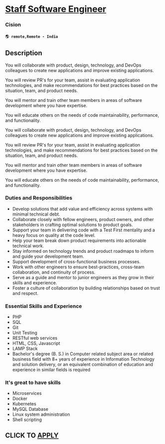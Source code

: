 # [Staff Software Engineer](https://www.remotewlb.com/apply/staff-software-engineer-110625)  
### Cision  
#### `🌎 remote,Remote - India`  

## Description

You will collaborate with product, design, technology, and DevOps colleagues to create new applications and improve existing applications.

  

You will review PR's for your team, assist in evaluating application technologies, and make recommendations for best practices based on the situation, team, and product needs.

  

You will mentor and train other team members in areas of software development where you have expertise.

  

You will educate others on the needs of code maintainability, performance, and functionality.

  

You will collaborate with product, design, technology, and DevOps colleagues to create new applications and improve existing applications.

  

You will review PR's for your team, assist in evaluating application technologies, and make recommendations for best practices based on the situation, team, and product needs.

  

You will mentor and train other team members in areas of software development where you have expertise.

  

You will educate others on the needs of code maintainability, performance, and functionality.

  

### Duties and Responsibilities

* Develop solutions that add value and efficiency across systems with minimal technical debt.
* Collaborate closely with fellow engineers, product owners, and other stakeholders in crafting optimal solutions to product goals.
* Support your team in delivering code with a Test First mentality and a heavy focus on quality at the code level.
* Help your team break down product requirements into actionable technical work.
* Stay informed on technology trends and product roadmaps to inform and guide your development team.
* Support development of cross-functional business processes.
* Work with other engineers to ensure best-practices, cross-team collaboration, and continuity of process.
* Serve as a guide and mentor to junior engineers as they grow in their skills and experience.
* Foster a culture of collaboration by building relationships based on trust and respect.

  

### Essential Skills and Experience

* PHP
* SQL
* Git
* Unit Testing
* RESTful web services
* HTML, CSS, Javascript
* LAMP Stack
* Bachelor's degree (B. S.) in Computer related subject area or related business field with 8+ years of experience in Information Technology and solution delivery, or an equivalent combination of education and experience in similar fields is required

  

### It's great to have skills

* Microservices
* Docker
* Kubernetes
* MySQL Database
* Linux system administration
* Shell scripting

  

  
## CLICK TO [APPLY](https://www.remotewlb.com/apply/staff-software-engineer-110625)


